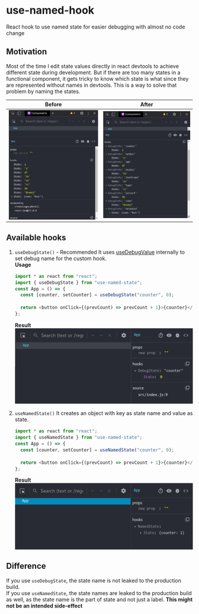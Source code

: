 # use-named-hook

React hook to use named state for easier debugging with almost no code change

## Motivation

Most of the time I edit state values directly in react devtools to achieve different state during development. But if there are too many states in a functional component, it gets tricky to know which state is what since they are represented without names in devtools. This is a way to solve that problem by naming the states.

| Before                         | After                        |
| ------------------------------ | ---------------------------- |
| ![Before](./assets/before.png) | ![After](./assets/after.png) |

## Available hooks

1. `useDebugState()` - Recommended
   It uses [useDebugValue](https://reactjs.org/docs/hooks-reference.html#usedebugvalue) internally to set debug name for the custom hook.  
    **Usage**

   ```typescript
   import * as react from "react";
   import { useDebugState } from "use-named-state";
   const App = () => {
     const [counter, setCounter] = useDebugState("counter", 0);

     return <button onClick={(prevCount) => prevCount + 1}>{counter}</button>;
   };
   ```

   **Result**
   ![Output of useDebugState](./assets/debugState.png)

2. `useNamedState()`
   It creates an object with key as state name and value as state.

   ```typescript
   import * as react from "react";
   import { useNamedState } from "use-named-state";
   const App = () => {
     const [counter, setCounter] = useNamedState("counter", 0);

     return <button onClick={(prevCount) => prevCount + 1}>{counter}</button>;
   };
   ```

   **Result**
   ![Output of useNamedState](./assets/namedState.png)

## Difference

If you use `useDebugState`, the state name is not leaked to the production build.  
If you use `useNamedState`, the state names are leaked to the production build as well, as the state name is the part of state and not just a label. **This might not be an intended side-effect**
